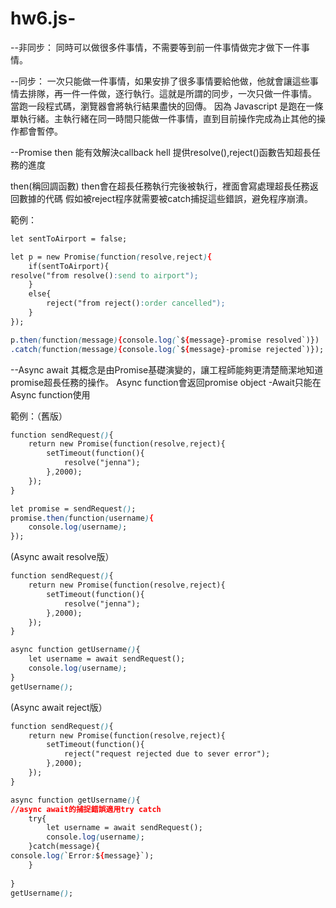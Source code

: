 # hw6.js-
--非同步：
同時可以做很多件事情，不需要等到前一件事情做完才做下一件事情。

--同步：
一次只能做一件事情，如果安排了很多事情要給他做，他就會讓這些事情去排隊，再一件一件做，逐行執行。這就是所謂的同步，一次只做一件事情。
當跑一段程式碼，瀏覽器會將執行結果盡快的回傳。
因為 Javascript 是跑在一條單執行緒。主執行緒在同一時間只能做一件事情，直到目前操作完成為止其他的操作都會暫停。

--Promise then
能有效解決callback hell
提供resolve(),reject()函數告知超長任務的進度

then(稱回調函數)
then會在超長任務執行完後被執行，裡面會寫處理超長任務返回數據的代碼
假如被reject程序就需要被catch捕捉這些錯誤，避免程序崩潰。

範例：
```css
let sentToAirport = false;

let p = new Promise(function(resolve,reject){
    if(sentToAirport){
resolve("from resolve():send to airport");
    }
    else{
        reject("from reject():order cancelled");
    }
});

p.then(function(message){console.log(`${message}-promise resolved`)})
.catch(function(message){console.log(`${message}-promise rejected`)});
```
--Async await
其概念是由Promise基礎演變的，讓工程師能夠更清楚簡潔地知道promise超長任務的操作。
Async function會返回promise object
-Await只能在Async function使用

範例：（舊版）
```CSS
function sendRequest(){
    return new Promise(function(resolve,reject){
        setTimeout(function(){
            resolve("jenna");
        },2000);
    });
}

let promise = sendRequest();
promise.then(function(username){
    console.log(username);
});
```
(Async await resolve版）
```CSS
function sendRequest(){
    return new Promise(function(resolve,reject){
        setTimeout(function(){
            resolve("jenna");
        },2000);
    });
}

async function getUsername(){
    let username = await sendRequest();
    console.log(username);
}
getUsername();
```
(Async await reject版）
```CSS
function sendRequest(){
    return new Promise(function(resolve,reject){
        setTimeout(function(){
            reject("request rejected due to sever error");
        },2000);
    });
}

async function getUsername(){
//async await的捕捉錯誤適用try catch
    try{
        let username = await sendRequest();
        console.log(username);
    }catch(message){
console.log(`Error:${message}`);
    }
    
}
getUsername();
```

